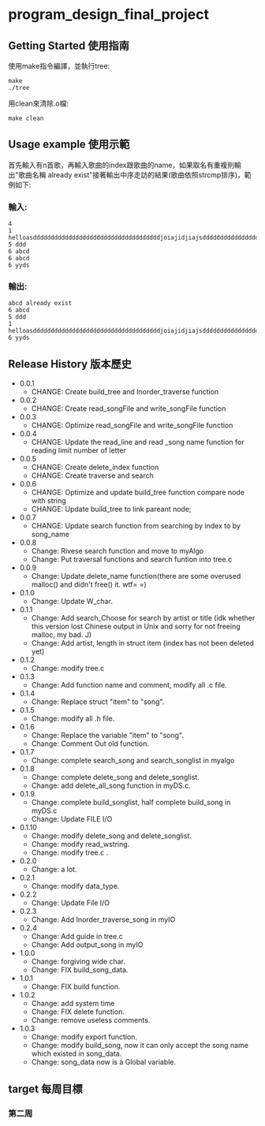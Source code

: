 # program_design_final_project

## Getting Started 使用指南

使用make指令編譯，並執行tree:
```
make
./tree
```
用clean來清除.o檔:
```
make clean
```
## Usage example 使用示範
首先輸入有n首歌，再輸入歌曲的index跟歌曲的name，如果取名有重複則輸出"歌曲名稱 already exist"接著輸出中序走訪的結果(歌曲依照strcmp排序)，範例如下:
### 輸入:
```
4
1 helloasddddddddddddddddddddddddddddddddddddjoiajidjiajsddddddddddddddddddddddddddddddddddddoiajsdijasijdajdsi
5 ddd
6 abcd
6 abcd
6 yyds
```
### 輸出:
```
abcd already exist
6 abcd
5 ddd
1 helloasddddddddddddddddddddddddddddddddddddjoiajidjiajsddddddddddddddddddddddddddddddddddddoiajsd...
6 yyds
```
## Release History 版本歷史

* 0.0.1
    * CHANGE: Create build_tree and Inorder_traverse function
* 0.0.2
    * CHANGE: Create read_songFile and write_songFile function
* 0.0.3
    * CHANGE: Optimize read_songFile and write_songFile function
* 0.0.4
    * CHANGE: Update the read_line and read _song name function for reading limit number of letter
* 0.0.5
    * CHANGE: Create delete_index function
    * CHANGE: Create traverse and search
* 0.0.6
    * CHANGE: Optimize and update build_tree function compare node with string
    * CHANGE: Update build_tree to link pareant node;
* 0.0.7
    * CHANGE: Update search function from searching by index to by song_name
* 0.0.8
    * Change: Rivese search function and move to myAlgo
    * Change: Put traversal functions and search funtion into tree.c
* 0.0.9
    * Change: Update delete_name function(there are some overused malloc() and didn't free() it. wtf= =)
* 0.1.0
    * Change: Update W_char.
* 0.1.1
    * Change: Add search_Choose for search by artist or title 
              (idk whether this version lost Chinese output in Unix and sorry for not freeing malloc, my bad. J)
    * Change: Add artist, length in struct item (index has not been deleted yet)
* 0.1.2
    * Change: modify tree.c
* 0.1.3
    * Change: Add function name and comment, modify all .c file.
* 0.1.4
    * Change: Replace struct "item" to "song".
* 0.1.5
    * Change: modify all .h file.
* 0.1.6
    * Change: Replace the variable "item" to "song".
    * Change: Comment Out old function.
* 0.1.7
    * Change: complete search_song and search_songlist in myalgo
* 0.1.8
    * Change: complete delete_song and delete_songlist.
    * Change: add delete_all_song function in myDS.c.
* 0.1.9
    * Change: complete build_songlist, half complete build_song in myDS.c
    * Change: Update FILE I/O
* 0.1.10
    * Change: modify delete_song and delete_songlist.
    * Change: modify read_wstring.
    * Change: modify tree.c .
* 0.2.0
    * Change: a lot.
* 0.2.1
    * Change: modify data_type.
* 0.2.2
    * Change: Update File I/O
* 0.2.3
    * Change: Add Inorder_traverse_song in myIO
* 0.2.4
    * Change: Add guide in tree.c
    * Change: Add output_song in myIO
* 1.0.0
    * Change: forgiving wide char.
    * Change: FIX build_song_data.
* 1.0.1
    * Change: FIX build function.
* 1.0.2
    * Change: add system time
    * Change: FIX delete function.
    * Change: remove useless comments.
* 1.0.3
    * Change: modify export function.
    * Change: modify build_song, now it can only accept the song name which existed in song_data.
    * Change: song_data now is a Global variable.
## target 每周目標

### 第二周

